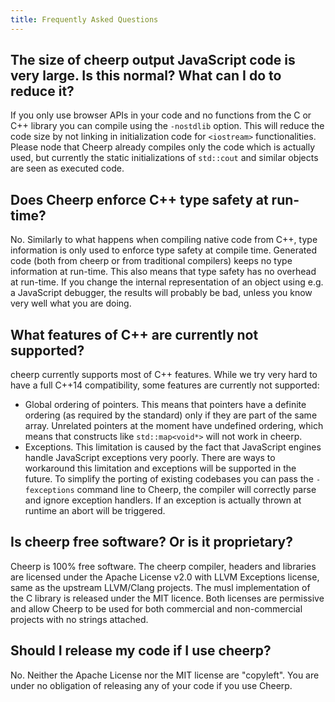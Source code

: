 ```yaml
---
title: Frequently Asked Questions
---
```


## The size of cheerp output JavaScript code is very large. Is this normal? What can I do to reduce it?

If you only use browser APIs in your code and no functions from the C or C++ library you can compile using the ```-nostdlib``` option. This will reduce the code size by not linking in initialization code for ```<iostream>``` functionalities. Please node that Cheerp already compiles only the code which is actually used, but currently the static initializations of ```std::cout``` and similar objects are seen as executed code.

## Does Cheerp enforce C++ type safety at run-time? 

No. Similarly to what happens when compiling native code from C++, type information is only used to enforce type safety at compile time. Generated code (both from cheerp or from traditional compilers) keeps no type information at run-time. This also means that type safety has no overhead at run-time. If you change the internal representation of an object using e.g. a JavaScript debugger, the results will probably be bad, unless you know very well what you are doing.

## What features of C++ are currently not supported?

cheerp currently supports most of C++ features. While we try very hard to have a full C++14 compatibility, some features are currently not supported:

* Global ordering of pointers. This means that pointers have a definite ordering (as required by the standard) only if they are part of the same array. Unrelated pointers at the moment have undefined ordering, which means that constructs like ```std::map<void*>``` will not work in cheerp.
* Exceptions. This limitation is caused by the fact that JavaScript engines handle JavaScript exceptions very poorly. There are ways to workaround this limitation and exceptions will be supported in the future. To simplify the porting of existing codebases you can pass the ```-fexceptions``` command line to Cheerp, the compiler will correctly parse and ignore exception handlers. If an exception is actually thrown at runtime an abort will be triggered.

## Is cheerp free software? Or is it proprietary?

Cheerp is 100% free software. The cheerp compiler, headers and libraries are licensed under the Apache License v2.0 with LLVM Exceptions license, same as the upstream LLVM/Clang projects. The musl implementation of the C library is released under the MIT licence. Both licenses are permissive and allow Cheerp to be used for both commercial and non-commercial projects with no strings attached.

## Should I release my code if I use cheerp?

No. Neither the Apache License nor the MIT license are "copyleft". You are under no obligation of releasing any of your code if you use Cheerp.
